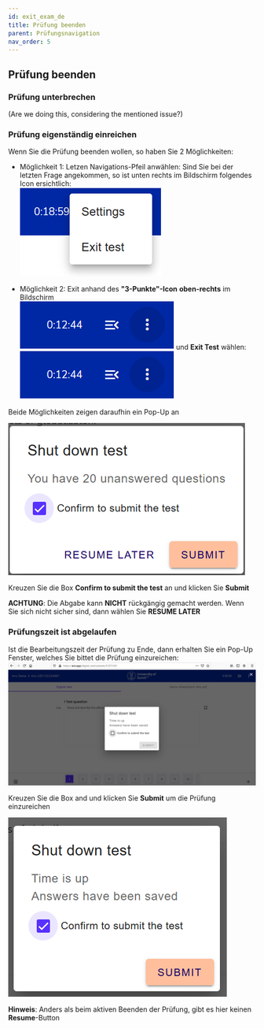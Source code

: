 ```yaml
---
id: exit_exam_de
title: Prüfung beenden
parent: Prüfungsnavigation
nav_order: 5
---
```


## Prüfung beenden

### Prüfung unterbrechen

(Are we doing this, considering the mentioned issue?)

### Prüfung eigenständig einreichen

Wenn Sie die Prüfung beenden wollen, so haben Sie 2 Möglichkeiten:

* Möglichkeit 1: Letzen Navigations-Pfeil anwählen: 
Sind Sie bei der letzten Frage angekommen, so ist unten rechts im Bildschirm folgendes Icon ersichtlich:  
[![Prüfung-exit](assets/exam-exittest.png)](assets/exam-exittest.png)

* Möglichkeit 2: Exit anhand des **"3-Punkte"-Icon** **oben-rechts** im Bildschirm  
[![Prüfungseinstellungen-icon](assets/examsettings-icon.png)](assets/examsettings-icon.png)
und  **Exit Test** wählen:
[![Prüfung-exit](assets/examsettings-icon.png)](assets/examsettings-icon.png)


Beide Möglichkeiten zeigen daraufhin ein Pop-Up an

![Prüfung-exit](assets/exam-exittestactive.png) 

Kreuzen Sie die Box **Confirm to submit the test** an und klicken Sie **Submit**

**ACHTUNG**: Die Abgabe kann **NICHT** rückgängig gemacht werden. Wenn Sie sich nicht sicher sind, dann wählen Sie **RESUME LATER**


### Prüfungszeit ist abgelaufen

Ist die Bearbeitungszeit der Prüfung zu Ende, dann erhalten Sie ein Pop-Up Fenster, welches Sie bittet die Prüfung einzureichen:
![Prüfung-exit](assets/exam-submit-popup.png) 

Kreuzen Sie die Box and und klicken Sie **Submit** um die Prüfung einzureichen

![Prüfung-exit](assets/exam-submitpopup-tickbox.png) 


**Hinweis**: Anders als beim aktiven Beenden der Prüfung, gibt es hier keinen **Resume**-Button